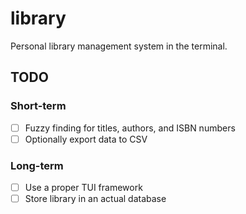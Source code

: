 # library

Personal library management system in the terminal.

## TODO

### Short-term

- [ ] Fuzzy finding for titles, authors, and ISBN numbers
- [ ] Optionally export data to CSV

### Long-term

- [ ] Use a proper TUI framework
- [ ] Store library in an actual database
